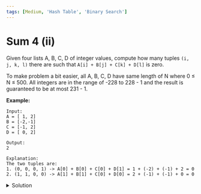 ```yaml
---
tags: [Medium, 'Hash Table', 'Binary Search']
---
```


# Sum 4 (ii)

Given four lists A, B, C, D of integer values, compute how many tuples `(i, j, k, l)` there are such that `A[i] + B[j] + C[k] + D[l]` is zero.

To make problem a bit easier, all A, B, C, D have same length of N where 0 ≤ N ≤ 500. All integers are in the range of -228 to 228 - 1 and the result is guaranteed to be at most 231 - 1.

**Example:**

```
Input:
A = [ 1, 2]
B = [-2,-1]
C = [-1, 2]
D = [ 0, 2]

Output:
2

Explanation:
The two tuples are:
1. (0, 0, 0, 1) -> A[0] + B[0] + C[0] + D[1] = 1 + (-2) + (-1) + 2 = 0
2. (1, 1, 0, 0) -> A[1] + B[1] + C[0] + D[0] = 2 + (-1) + (-1) + 0 = 0
```

<details>
<summary>Solution</summary>

```javascript
/**
 * @param {number[]} A
 * @param {number[]} B
 * @param {number[]} C
 * @param {number[]} D
 * @return {number}
 */
var fourSumCount = function (A, B, C, D) {
	var map = {};
	var res = 0;
	var key = 0;

	for (var i = 0; i < A.length; i++) {
		for (var j = 0; j < B.length; j++) {
			key = A[i] + B[j];
			map[key] = (map[key] || 0) + 1;
		}
	}

	for (var i = 0; i < C.length; i++) {
		for (var j = 0; j < D.length; j++) {
			key = -(C[i] + D[j]);
			res += map[key] || 0;
		}
	}

	return res;
};
```

**Complexity:**

-   Time complexity : O(n^2).
-   Space complexity : O(1).

</details>
